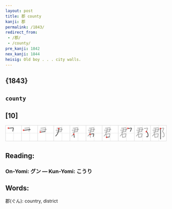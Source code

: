 ```yaml
---
layout: post
title: 郡 county
kanji: 郡
permalink: /1843/
redirect_from:
 - /郡/
 - /county/
pre_kanji: 1842
nex_kanji: 1844
heisig: Old boy . . . city walls.
---
```


## {1843}

## `county`

## [10]

<div class="stroke"><img src="../images/E983A1.png" /></div>

## Reading:

### On-Yomi: グン &mdash; Kun-Yomi: こうり

## Words:

郡(ぐん): country, district
